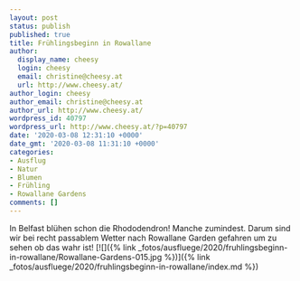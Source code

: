 ```yaml
---
layout: post
status: publish
published: true
title: Frühlingsbeginn in Rowallane
author:
  display_name: cheesy
  login: cheesy
  email: christine@cheesy.at
  url: http://www.cheesy.at/
author_login: cheesy
author_email: christine@cheesy.at
author_url: http://www.cheesy.at/
wordpress_id: 40797
wordpress_url: http://www.cheesy.at/?p=40797
date: '2020-03-08 12:31:10 +0000'
date_gmt: '2020-03-08 11:31:10 +0000'
categories:
- Ausflug
- Natur
- Blumen
- Frühling
- Rowallane Gardens
comments: []
---
```

In Belfast blühen schon die Rhododendron! Manche zumindest. Darum sind wir bei recht passablem Wetter nach Rowallane Garden gefahren um zu sehen ob das wahr ist!
[![]({% link _fotos/ausfluege/2020/fruhlingsbeginn-in-rowallane/Rowallane-Gardens-015.jpg %})]({% link _fotos/ausfluege/2020/fruhlingsbeginn-in-rowallane/index.md %})
